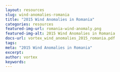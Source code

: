```yaml
---
layout: resources
slug: wind-anomalies-romania
title: "2015 Wind Anomalies in Romania"
categories: resources
featured-img-url: romania-wind-anomaly.png
featured-img-alt: 2015 Wind Anomalies in Romania
docs-url: vortex_wind_anomalies_2015_romania.pdf
tags:
meta: "2015 Wind Anomalies in Romania"
excerpt: 
author: vortex
keywords: 
---
```

